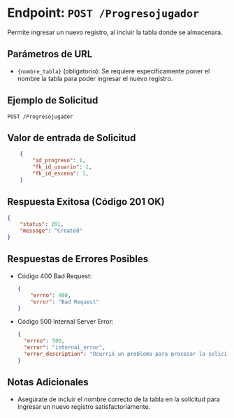 # Endpoint: `POST /Progresojugador`

Permite ingresar un nuevo registro, al incluir la tabla donde se almacenara.


## Parámetros de URL
- `{nombre_tabla}` (obligatorio): Se requiere especificamente poner el nombre la tabla para poder ingresar el nuevo registro.

## Ejemplo de Solicitud
```http
POST /Progresojugador
```

## Valor de entrada de Solicitud
```json
    {
        "id_progreso": 1,
        "fk_id_usuario": 1,
        "fk_id_escena": 1,
    }
```

## Respuesta Exitosa (Código 201 OK)
```json
{
    "status": 201, 
    "message": "Created"
}
```

## Respuestas de Errores Posibles
- Código 400 Bad Request:

    ```json
   { 
        "errno": 400, 
        "error": "Bad Request" 
    }
    ```

- Código 500 Internal Server Error:
  ```json
  {
    "errno": 500,
    "error": "internal_error",
    "error_description": "Ocurrió un problema para procesar la solicitud"
  }
  ``` 

## Notas Adicionales

- Asegurate de incluir el nombre correcto de la tabla en la solicitud para ingresar un nuevo registro satisfactoriamente.